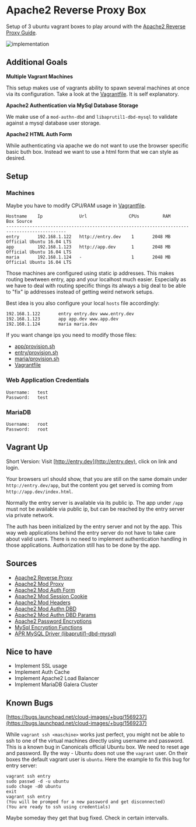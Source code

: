 # Apache2 Reverse Proxy Box

Setup of 3 ubuntu vagrant boxes to play around with the [Apache2 Reverse Proxy Guide](https://httpd.apache.org/docs/2.4/howto/reverse_proxy.html).

![implementation](https://httpd.apache.org/docs/2.4/images/reverse-proxy-arch.png)

## Additional Goals

**Multiple Vagrant Machines**

This setup makes use of vagrants ability to spawn several machines at once via its configuration. Take a look at the
[Vagrantfile](Vagrantfile). It is self explanatory.

**Apache2 Authentication via MySql Database Storage**

We make use of a `mod-authn-dbd` and `libaprutil1-dbd-mysql` to validate against a mysql database user storage.

**Apache2 HTML Auth Form**

While authenticating via apache we do not want to use the browser specific basic buth box. Instead we want to use a
html form that we can style as desired.

## Setup

### Machines

Maybe you have to modify CPU/RAM usage in [Vagrantfile](Vagrantfile).

    Hostname    Ip              Url                CPUs         RAM                    Box Source
    ---------------------------------------------------------------------------------------------
    entry       192.168.1.122   http://entry.dev    1       2048 MB     Official Ubuntu 16.04 LTS
    app         192.168.1.123   http://app.dev      1       2048 MB     Official Ubuntu 16.04 LTS
    maria       192.168.1.124   -                   1       2048 MB     Official Ubuntu 16.04 LTS

Those machines are configured using static ip addresses. This makes routing bewtween entry, app and your localhost much
easier. Especially as we have to deal with routing specific things its always a big deal to be able to "fix" ip addresses
instead of getting weird network setups.

Best idea is you also configure your local `hosts` file accordingly:

    192.168.1.122       entry entry.dev www.entry.dev
    192.168.1.123       app app.dev www.app.dev
    192.168.1.124       maria maria.dev
    
If you want change ips you need to modify those files:

 + [app/provision.sh](app/provision.sh)
 + [entry/provision.sh](entry/provision.sh)
 + [maria/provision.sh](maria/provision.sh)
 + [Vagrantfile](Vagrantfile)

### Web Application Credentials

    Username:   test
    Password:   test

### MariaDB

    Username:   root
    Password:   root

## Vagrant Up

Short Version: Visit [http://entry.dev](http://entry.dev), click on link and login.

Your browsers url should show, that you are still on the same domain under `http://entry.dev/app`, but the content you
get served is coming from `http://app.dev/index.html`.

Normally the entry server is available via its public ip. The app under `/app` must not be available via public ip, but
can be reached by the entry server via private network.

The auth has been initialized by the entry server and not by the app. This way web applications behind the entry server
do not have to take care about valid users. There is no need to implement authentication handling in those applications.
Authorization still has to be done by the app.

## Sources

 + [Apache2 Reverse Proxy](https://httpd.apache.org/docs/2.4/howto/reverse_proxy.html)
 + [Apache2 Mod Proxy](https://httpd.apache.org/docs/2.4/mod/mod_proxy.html)
 + [Apache2 Mod Auth Form](https://httpd.apache.org/docs/2.4/mod/mod_auth_form.html)
 + [Apache2 Mod Session Cookie](https://httpd.apache.org/docs/2.4/mod/mod_session_cookie.html)
 + [Apache2 Mod Headers](https://httpd.apache.org/docs/2.4/mod/mod_headers.html)
 + [Apache2 Mod Authn DBD](http://httpd.apache.org/docs/current/mod/mod_authn_dbd.html)
 + [Apache2 Mod Authn DBD Params](https://httpd.apache.org/docs/2.4/mod/mod_dbd.html#dbdparams)
 + [Apache2 Password Encryptions](http://httpd.apache.org/docs/current/misc/password_encryptions.html)
 + [MySql Encryption Functions](https://dev.mysql.com/doc/refman/5.5/en/encryption-functions.html)
 + [APR MySQL Driver (libaprutil1-dbd-mysql)](http://packages.ubuntu.com/de/trusty/libaprutil1-dbd-mysql)

## Nice to have

 + Implement SSL usage
 + Implement Auth Cache
 + Implement Apache2 Load Balancer
 + Implement MariaDB Galera Cluster
 
## Known Bugs

[https://bugs.launchpad.net/cloud-images/+bug/1569237](https://bugs.launchpad.net/cloud-images/+bug/1569237)

While `vagrant ssh <maschine>` works just perfect, you might not be able to ssh to one of the virtual machines directly
using username and password. This is a known bug in Canonicals official Ubuntu box. We need to reset age and password.
By the way - Ubuntu does not use the `vagrant` user. On their boxes the default vagrant user is `ubuntu`. Here the
example to fix this bug for entry server:

    vagrant ssh entry
    sudo passwd -d -u ubuntu
    sudo chage -d0 ubuntu
    exit
    vagrant ssh entry
    (You will be promped for a new password and get disconnected)
    (You are ready to ssh using credentials)

Maybe someday they get that bug fixed. Check in certain intervalls.